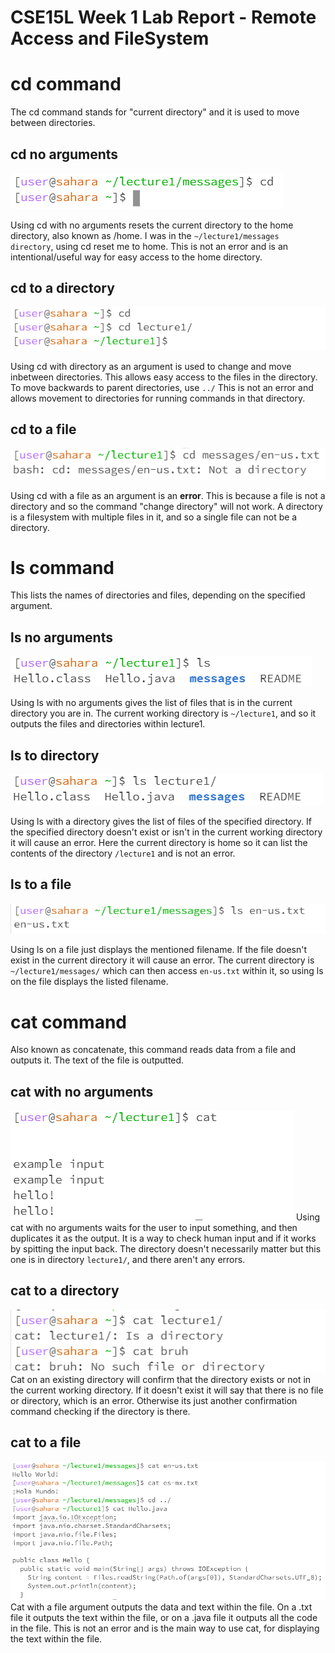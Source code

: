 # CSE15L Week 1 Lab Report - Remote Access and FileSystem 

# cd command
The cd command stands for "current directory" and it is used to move between directories.
## cd no arguments
![Image](cdnoarguments.PNG)

Using cd with no arguments resets the current directory to the home directory, also known as /home. I was in the `~/lecture1/messages directory`, using cd reset me to home.
This is not an error and is an intentional/useful way for easy access to the home directory.

## cd to a directory
![Image](cdtodirectory.PNG)

Using cd with directory as an argument is used to change and move inbetween directories. This allows easy access to the files in the directory. To move backwards to parent directories, use `../`
This is not an error and allows movement to directories for running commands in that directory.

## cd to a file
![Image](cdtofile.PNG)

Using cd with a file as an argument is an **error**. This is because a file is not a directory and so the command "change directory" will not work. 
A directory is a filesystem with multiple files in it, and so a single file can not be a directory. 

# ls command
This lists the names of directories and files, depending on the specified argument.

## ls no arguments
![Image](lsnoarguments.PNG)

Using ls with no arguments gives the list of files that is in the current directory you are in. The current working directory is `~/lecture1`, and so it outputs the files and directories within lecture1.

## ls to directory
![Image](lsdirectory.PNG)

Using ls with a directory gives the list of files of the specified directory. If the specified directory doesn't exist or isn't in the current working directory it will cause an error. Here the current directory is home so it can list the contents of the directory `/lecture1` and is not an error.

## ls to a file
![Image](lsfile.PNG)

Using ls on a file just displays the mentioned filename. If the file doesn't exist in the current directory it will cause an error. The current directory is `~/lecture1/messages/` which can then access `en-us.txt` within it, so using ls on the file displays the listed filename.

# cat command
Also known as concatenate, this command reads data from a file and outputs it. The text of the file is outputted.

## cat with no arguments
![Image](cat1.PNG)
Using cat with no arguments waits for the user to input something, and then duplicates it as the output. It is a way to check human input and if it works by spitting the input back. The directory doesn't necessarily matter but this one is in directory `lecture1/`, and there aren't any errors.

## cat to a directory
![Image](cat2.PNG)
Cat on an existing directory will confirm that the directory exists or not in the current working directory. If it doesn't exist it will say that there is no file or directory, which is an error. Otherwise its just another confirmation command checking if the directory is there.

## cat to a file
![Image](cat3.PNG)
Cat with a file argument outputs the data and text within the file. On a .txt file it outputs the text within the file, or on a .java file it outputs all the code in the file. This is not an error and is the main way to use cat, for displaying the text within the file.
